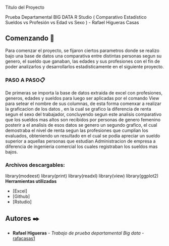  Título del Proyecto

Prueba Departamental BIG DATA R Studio ( Comparativo Estadístico Sueldos vs Profesión vs Edad vs Sexo ) - Rafael Higueras Casas 

## Comenzando 🚀

Para comenzar el proyecto, se fijaron ciertos parametros donde se realizo bajo una base de datos una comparativa entre distintas personas segun su genero, el sueldo que ganaban, las edades y sus profesiones  con el fin de poder analizarlos y desarrollarlos estadisticamente en el siguiente proyecto.


### PASO A PASO📋
 De primeras se importa la base de datos extraida de excel con profesiones, generos, edades y sueldos para luego ser aplicadas por el comando  View  para setear el nombre de sus columnas, de esta forma comenxar a realizar la graficacion de los datos , en la cual se grafico la diferencia de renta segun el sexo del trabajador, concluyendo segun este analisis comparativo que los sueldos mas altos son recibidos por personas de genero femenino posterir a el analisis de esos datos se genero un segundo grafico, el cual demostraba el nivel de renta segun las profesiones que cumplian los evaluados, obteniendo un resultado en el cual se podia apreciar un sueldo superior a aquellas personas que estudian Administracion de empresa a diferencia de ingenieria comercial los cuales registraban los sueldos mas bajos. 


### Archivos descargables:
library(modeest)
library(print)
library(readxl)
library(view)
library(ggplot2)
__Herramientas utilizadas__
* [Excel]
* [Github]
* [Rstudio]


## Autores ✒️


* **Rafael Higueras** - *Trabajo de prueba departamental Big data* - [rafacasas1](https://github.com/rafacasas1)


